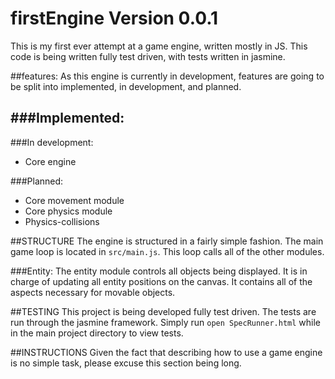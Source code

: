 # firstEngine Version 0.0.1
This is my first ever attempt at a game engine, written mostly in JS. This code
is being written fully test driven, with tests written in jasmine.


##features:
As this engine is currently in development, features are going to be split into
implemented, in development, and planned.

###Implemented:
-


###In development:
- Core engine


###Planned:
- Core movement module
- Core physics module
- Physics-collisions


##STRUCTURE
The engine is structured in a fairly simple fashion. The main game loop is located in `src/main.js`. This loop calls all of the other
modules.

###Entity:
The entity module controls all objects being displayed. It is in
charge of updating all entity positions on the canvas. It contains
all of the aspects necessary for movable objects.


##TESTING
This project is being developed fully test driven. The tests are run through
the jasmine framework. Simply run `open SpecRunner.html` while in the main
project directory to view tests.


##INSTRUCTIONS
Given the fact that describing how to use a game engine is no simple task,
please excuse this section being long.
